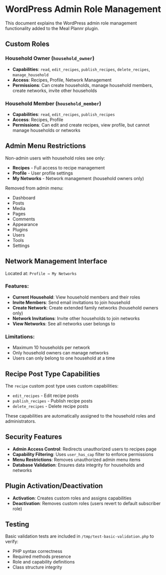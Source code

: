 # WordPress Admin Role Management

This document explains the WordPress admin role management functionality added to the Meal Plannr plugin.

## Custom Roles

### Household Owner (`household_owner`)
- **Capabilities**: `read`, `edit_recipes`, `publish_recipes`, `delete_recipes`, `manage_household`
- **Access**: Recipes, Profile, Network Management
- **Permissions**: Can create households, manage household members, create networks, invite other households

### Household Member (`household_member`)  
- **Capabilities**: `read`, `edit_recipes`, `publish_recipes`
- **Access**: Recipes, Profile
- **Permissions**: Can edit and create recipes, view profile, but cannot manage households or networks

## Admin Menu Restrictions

Non-admin users with household roles see only:
- **Recipes** - Full access to recipe management
- **Profile** - User profile settings  
- **My Networks** - Network management (household owners only)

Removed from admin menu:
- Dashboard
- Posts
- Media
- Pages
- Comments
- Appearance  
- Plugins
- Users
- Tools
- Settings

## Network Management Interface

Located at: `Profile → My Networks`

### Features:
- **Current Household**: View household members and their roles
- **Invite Members**: Send email invitations to join household
- **Create Network**: Create extended family networks (household owners only)
- **Network Invitations**: Invite other households to join networks
- **View Networks**: See all networks user belongs to

### Limitations:
- Maximum 10 households per network
- Only household owners can manage networks
- Users can only belong to one household at a time

## Recipe Post Type Capabilities

The `recipe` custom post type uses custom capabilities:
- `edit_recipes` - Edit recipe posts
- `publish_recipes` - Publish recipe posts  
- `delete_recipes` - Delete recipe posts

These capabilities are automatically assigned to the household roles and administrators.

## Security Features

- **Admin Access Control**: Redirects unauthorized users to recipes page
- **Capability Filtering**: Uses `user_has_cap` filter to enforce permissions
- **Menu Restrictions**: Removes unauthorized admin menu items
- **Database Validation**: Ensures data integrity for households and networks

## Plugin Activation/Deactivation

- **Activation**: Creates custom roles and assigns capabilities
- **Deactivation**: Removes custom roles (users revert to default subscriber role)

## Testing

Basic validation tests are included in `/tmp/test-basic-validation.php` to verify:
- PHP syntax correctness
- Required methods presence  
- Role and capability definitions
- Class structure integrity